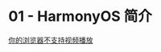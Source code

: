 # 01 - HarmonyOS 简介

[你的浏览器不支持视频播放](https://mos-vod-drcn.dbankcdn.cn/P_VT/video_injection/7C1346286/v3/7C5879811130980925606204416/MP4Mix_H.264_1920x1080_6000_HEAAC1_PVC_NoCut.mp4 ':include :type=video controls height=200vh')
